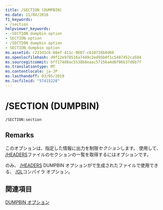 ```yaml
---
title: /SECTION (DUMPBIN)
ms.date: 11/04/2016
f1_keywords:
- /section
helpviewer_keywords:
- -SECTION dumpbin option
- SECTION option
- /SECTION dumpbin option
- SECTION dumpbin option
ms.assetid: c223d1c6-88ef-411c-9607-c610726b8d66
ms.openlocfilehash: d9f12e978516a7449c2ed95b0f1c5487452ca584
ms.sourcegitcommit: bff17488ac5538b8eaac57156a4d6f06b37d6b7f
ms.translationtype: MT
ms.contentlocale: ja-JP
ms.lasthandoff: 03/05/2019
ms.locfileid: "57415228"
---
```

# <a name="section-dumpbin"></a>/SECTION (DUMPBIN)

```
/SECTION:section
```

## <a name="remarks"></a>Remarks

このオプションは、指定した情報に出力を制限*セクション*します。 使用して、 [/HEADERS](../../build/reference/headers.md)ファイルのセクションの一覧を取得するにはオプションです。

のみ、 [/HEADERS](../../build/reference/headers.md) DUMPBIN オプションがで生成されたファイルで使用できる、 [/GL](../../build/reference/gl-whole-program-optimization.md)コンパイラ オプション。

## <a name="see-also"></a>関連項目

[DUMPBIN オプション](../../build/reference/dumpbin-options.md)

